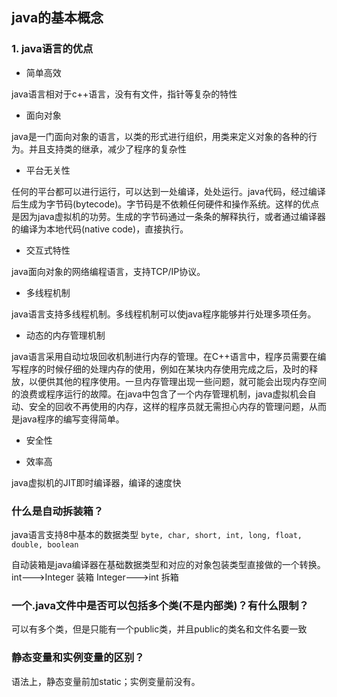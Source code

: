 ## java的基本概念
### 1. java语言的优点
- 简单高效

java语言相对于c++语言，没有有文件，指针等复杂的特性
- 面向对象

java是一门面向对象的语言，以类的形式进行组织，用类来定义对象的各种的行为。并且支持类的继承，减少了程序的复杂性
- 平台无关性

任何的平台都可以进行运行，可以达到一处编译，处处运行。java代码，经过编译后生成为字节码(bytecode)。字节码是不依赖任何硬件和操作系统。这样的优点是因为java虚拟机的功劳。生成的字节码通过一条条的解释执行，或者通过编译器的编译为本地代码(native code)，直接执行。
- 交互式特性

java面向对象的网络编程语言，支持TCP/IP协议。
- 多线程机制

java语言支持多线程机制。多线程机制可以使java程序能够并行处理多项任务。
- 动态的内存管理机制

java语言采用自动垃圾回收机制进行内存的管理。在C++语言中，程序员需要在编写程序的时候仔细的处理内存的使用，例如在某块内存使用完成之后，及时的释放，以便供其他的程序使用。一旦内存管理出现一些问题，就可能会出现内存空间的浪费或程序运行的故障。在java中包含了一个内存管理机制，java虚拟机会自动、安全的回收不再使用的内存，这样的程序员就无需担心内存的管理问题，从而是java程序的编写变得简单。
- 安全性


- 效率高

java虚拟机的JIT即时编译器，编译的速度快

### 什么是自动拆装箱？
java语言支持8中基本的数据类型
`byte, char, short, int, long, float, double, boolean `

自动装箱是java编译器在基础数据类型和对应的对象包装类型直接做的一个转换。
int--->Integer 装箱
Integer--->int 拆箱

### 一个.java文件中是否可以包括多个类(不是内部类)？有什么限制？
可以有多个类，但是只能有一个public类，并且public的类名和文件名要一致

### 静态变量和实例变量的区别？

语法上，静态变量前加static；实例变量前没有。


